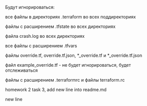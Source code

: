 Будут игнорироваться:

все файлы в директориях .terraform во всех поддиректориях

файлы с расширением .tfstate во всех директориях

файла crash.log во всех директориях

все файлы с расширением .tfvars

файлы override.tf, override.tf.json, *_override.tf и *_override.tf.json

файл example_override.tf - не будет игнорироваться, будет отслеживаться

файлы с расширением .terraformrc и файлы terraform.rc




homework 2 task 3, add new line into readme.md

new line

